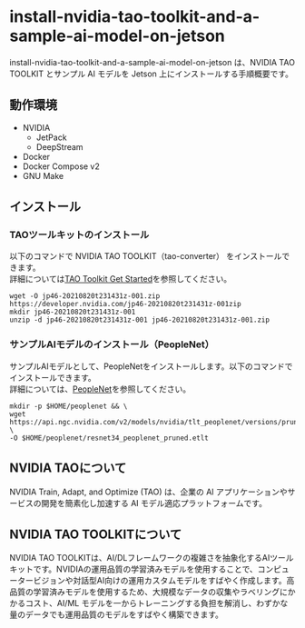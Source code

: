 # install-nvidia-tao-toolkit-and-a-sample-ai-model-on-jetson
install-nvidia-tao-toolkit-and-a-sample-ai-model-on-jetson は、NVIDIA TAO TOOLKIT とサンプル AI モデルを Jetson 上にインストールする手順概要です。  

## 動作環境
- NVIDIA 
    - JetPack
    - DeepStream
- Docker
- Docker Compose v2
- GNU Make  

## インストール

### TAOツールキットのインストール   
以下のコマンドで NVIDIA TAO TOOLKIT（tao-converter） をインストールできます。  
詳細については[TAO Toolkit Get Started](https://developer.nvidia.com/tao-toolkit-get-started)を参照してください。
```
wget -O jp46-20210820t231431z-001.zip https://developer.nvidia.com/jp46-20210820t231431z-001zip
mkdir jp46-20210820t231431z-001
unzip -d jp46-20210820t231431z-001 jp46-20210820t231431z-001.zip
```

### サンプルAIモデルのインストール（PeopleNet）  
サンプルAIモデルとして、PeopleNetをインストールします。以下のコマンドでインストールできます。  
詳細については、[PeopleNet](https://catalog.ngc.nvidia.com/orgs/nvidia/models/tlt_peoplenet)を参照してください。  

```
mkdir -p $HOME/peoplenet && \
wget https://api.ngc.nvidia.com/v2/models/nvidia/tlt_peoplenet/versions/pruned_v1.0/files/resnet34_peoplenet_pruned.etlt \
-O $HOME/peoplenet/resnet34_peoplenet_pruned.etlt
```  

## NVIDIA TAOについて
NVIDIA Train, Adapt, and Optimize (TAO) は、企業の AI アプリケーションやサービスの開発を簡素化し加速する AI モデル適応プラットフォームです。
  

## NVIDIA TAO TOOLKITについて
NVIDIA TAO TOOLKITは、AI/DLフレームワークの複雑さを抽象化するAIツールキットです。NVIDIAの運用品質の学習済みモデルを使用することで、コンピュータービジョンや対話型AI向けの運用カスタムモデルをすばやく作成します。高品質の学習済みモデルを使用するため、大規模なデータの収集やラベリングにかかるコスト、AI/ML モデルを一からトレーニングする負担を解消し、わずかな量のデータでも運用品質のモデルをすばやく構築できます。
